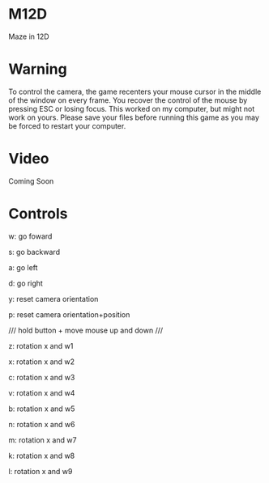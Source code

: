 # M12D
Maze in 12D

# Warning
To control the camera, the game recenters your mouse cursor in the middle of the window on every frame. You recover the control of the mouse by pressing ESC or losing focus. This worked on my computer, but might not work on yours. Please save your files before running this game as you may be forced to restart your computer.

# Video
Coming Soon

# Controls
w: go foward

s: go backward

a: go left

d: go right

y: reset camera orientation

p: reset camera orientation+position

/// hold button + move mouse up and down ///

z: rotation x and w1

x: rotation x and w2

c: rotation x and w3

v: rotation x and w4

b: rotation x and w5

n: rotation x and w6

m: rotation x and w7

k: rotation x and w8

l: rotation x and w9
